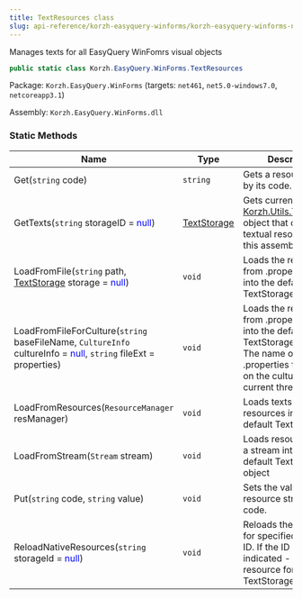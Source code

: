 ```yaml
---
title: TextResources class
slug: api-reference/korzh-easyquery-winforms/korzh-easyquery-winforms-namespace/textresources-class
---
```


Manages texts for all EasyQuery WinFomrs visual objects
```csharp
public static class Korzh.EasyQuery.WinForms.TextResources

```
Package: `Korzh.EasyQuery.WinForms` (targets: `net461`, `net5.0-windows7.0`, `netcoreapp3.1`)

Assembly: `Korzh.EasyQuery.WinForms.dll`

### Static Methods

| Name | Type | Description | 
| --- | --- | --- | 
| Get(`string` code) | `string` | Gets a resource string by its code. | 
| GetTexts(`string` storageID = <span style='color: blue'>null</span>) | [TextStorage](//easyquery/docs/api-reference/korzh-easyquery/korzh-utils-namespace/textstorage-class) | Gets current [Korzh.Utils.TextStorage](//easyquery/docs/api-reference/korzh-easyquery/korzh-utils-namespace/textstorage-class) object that contains textual resources for this assembly. | 
| LoadFromFile(`string` path, [TextStorage](//easyquery/docs/api-reference/korzh-easyquery/korzh-utils-namespace/textstorage-class) storage = <span style='color: blue'>null</span>) | `void` | Loads the resources from .properties file into the default TextStorage object | 
| LoadFromFileForCulture(`string` baseFileName, `CultureInfo` cultureInfo = <span style='color: blue'>null</span>, `string` fileExt = properties) | `void` | Loads the resources from .properties file into the default TextStorage object. The name of the .properties file is based on the culture for current thread. | 
| LoadFromResources(`ResourceManager` resManager) | `void` | Loads texts from resources into the default TextStorage. | 
| LoadFromStream(`Stream` stream) | `void` | Loads resources from a stream into the default TextStorage object | 
| Put(`string` code, `string` value) | `void` | Sets the value of resource string by its code. | 
| ReloadNativeResources(`string` storageId = <span style='color: blue'>null</span>) | `void` | Reloads the resources for specified storage ID. If the ID is not indicated - load the resource for default TextStorage object |